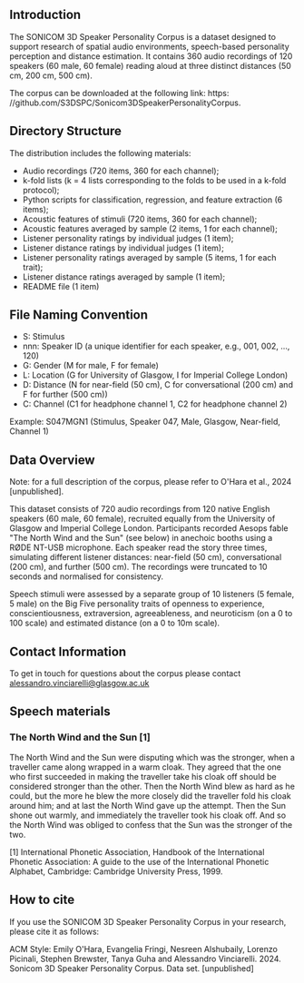 
## Introduction

The SONICOM 3D Speaker Personality Corpus is a dataset designed to support research of spatial audio environments, speech-based personality perception and distance estimation. It contains 360 audio recordings of 120 speakers (60 male, 60 female) reading aloud at three distinct distances (50 cm, 200 cm, 500 cm). 

The corpus can be downloaded at the following link: https: //github.com/S3DSPC/Sonicom3DSpeakerPersonalityCorpus. 

## Directory Structure

The distribution includes the following materials:
- Audio recordings (720 items, 360 for each channel);
- k-fold lists (k = 4 lists corresponding to the folds to be
used in a k-fold protocol);
- Python scripts for classification, regression, and feature
extraction (6 items);
- Acoustic features of stimuli (720 items, 360 for each channel);
- Acoustic features averaged by sample (2 items, 1 for each channel);
- Listener personality ratings by individual judges (1 item);
- Listener distance ratings by individual judges (1 item);
- Listener personality ratings averaged by sample (5 items, 1 for each trait);
- Listener distance ratings averaged by sample (1 item);
- README file (1 item)



## File Naming Convention

- S: Stimulus
- nnn: Speaker ID (a unique identifier for each speaker, e.g., 001, 002, ..., 120)
- G: Gender (M for male, F for female)
- L: Location (G for University of Glasgow, I for Imperial College London)
- D: Distance (N for near-field (50 cm), C for conversational (200 cm) and F for further (500 cm))
- C: Channel (C1 for headphone channel 1, C2 for headphone channel 2)

Example: S047MGN1 (Stimulus, Speaker 047, Male, Glasgow, Near-field, Channel 1)

## Data Overview

Note: for a full description of the corpus, please refer to O'Hara et al., 2024 [unpublished].

This dataset consists of 720 audio recordings from 120 native English speakers (60 male, 60 female), recruited equally from the University of Glasgow and Imperial College London. Participants recorded Aesops fable "The North Wind and the Sun" (see below) in anechoic booths using a RØDE NT-USB microphone. Each speaker read the story three times, simulating different listener distances: near-field (50 cm), conversational (200 cm), and further (500 cm). The recordings were truncated to 10 seconds and normalised for consistency.

Speech stimuli were assessed by a separate group of 10 listeners (5 female, 5 male) on the Big Five personality traits of openness to experience, conscientiousness, extraversion, agreeableness, and neuroticism (on a 0 to 100 scale) and estimated distance (on a 0 to 10m scale). 

## Contact Information
To get in touch for questions about the corpus please contact alessandro.vinciarelli@glasgow.ac.uk

## Speech materials

### The North Wind and the Sun [1]

The North Wind and the Sun were disputing which was the stronger, when a
traveller came along wrapped in a warm cloak. They agreed that the one who
first succeeded in making the traveller take his cloak off should be considered
stronger than the other. Then the North Wind blew as hard as he could, but the
more he blew the more closely did the traveller fold his cloak around him; and
at last the North Wind gave up the attempt. Then the Sun shone out warmly,
and immediately the traveller took his cloak off. And so the North Wind was
obliged to confess that the Sun was the stronger of the two. 

[1] International Phonetic Association, Handbook of the International Phonetic Association: A guide to the use of the International Phonetic Alphabet, Cambridge: Cambridge University Press, 1999.

## How to cite

If you use the SONICOM 3D Speaker Personality Corpus in your research, please cite it as follows:


ACM Style:
Emily O'Hara, Evangelia Fringi, Nesreen Alshubaily, Lorenzo Picinali, Stephen Brewster, Tanya Guha and Alessandro Vinciarelli. 2024. Sonicom 3D Speaker Personality Corpus. Data set. [unpublished]